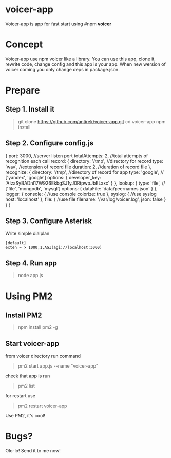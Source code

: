 # voicer-app

Voicer-app is app for fast start using #npm **voicer**

Concept
=======

Voicer-app use npm voicer like a library. You can use this app, clone it, rewrite code, change config and this app is your app. When new wersion of voicer coming you only change deps in package.json.


Prepare
=======


## Step 1. Install it ##

> git clone https://github.com/antirek/voicer-app.git
> cd voicer-app
> npm install

## Step 2. Configure config.js ##

{
    port: 3000,           //server listen port
    totalAttempts: 2,     //total attempts of recognition each call
    record: {
        directory: '/tmp',  //directory for record
        type: 'wav',        //extension of record file
        duration: 2,        //duration of record file
    },
    recognize: {
        directory: '/tmp',  //directory of record for app
        type: 'google',  // ['yandex', 'google']
        options: {
            developer_key: 'AIzaSyBADnl17W926EkbgSJ1yJ0RtpwpJbELxxc'
        }
    },
    lookup: {
        type: 'file',  // ['file', 'mongodb', 'mysql']
        options: {
            dataFile: 'data/peernames.json'
        }
    },
    logger: {
        console: {             //use console
            colorize: true
        },
        syslog: {              //use syslog
            host: 'localhost'
        },
        file: {                //use file
            filename: '/var/log/voicer.log',
            json: false
        }
    }
}

## Step 3. Configure Asterisk ##

Write simple dialplan

`````
[default]
exten = > 1000,1,AGI(agi://localhost:3000)
`````

## Step 4. Run app ##

> node app.js



Using PM2
=========

## Install PM2 ##

> npm install pm2 -g


## Start voicer-app ##

from voicer directory run command

> pm2 start app.js --name "voicer-app"

check that app is run

> pm2 list

for restart use

> pm2 restart voicer-app

Use PM2, it's cool! 



Bugs?
=====

Olo-lo! Send it to me now!